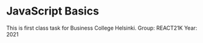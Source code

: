 # JavaScript Basics

This is first class task for Business College Helsinki.
Group: REACT21K
Year: 2021
